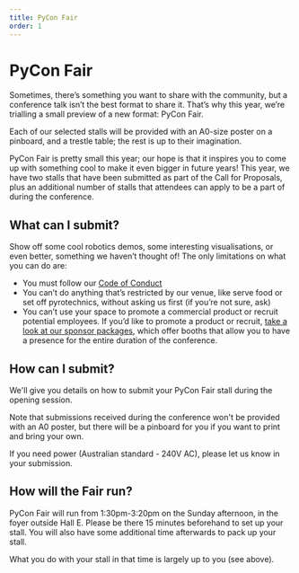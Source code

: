 ```yaml
---
title: PyCon Fair
order: 1
---
```


# PyCon Fair

Sometimes, there’s something you want to share with the community, but a conference talk isn’t the best format to share it. That’s why this year, we’re trialling a small preview of a new format: PyCon Fair.

Each of our selected stalls will be provided with an A0-size poster on a pinboard, and a trestle table; the rest is up to their imagination.

PyCon Fair is pretty small this year; our hope is that it inspires you to come up with something cool to make it even bigger in future years! This year, we have two stalls that have been submitted as part of the Call for Proposals, plus an additional number of stalls that attendees can apply to be a part of during the conference.

## What can I submit?

Show off some cool robotics demos, some interesting visualisations, or even better, something we haven’t thought of! The only limitations on what you can do are:

- You must follow our [Code of Conduct](/conduct)
- You can’t do anything that’s restricted by our venue, like serve food or set off pyrotechnics, without asking us first (if you’re not sure, ask)
- You can’t use your space to promote a commercial product or recruit potential employees. If you’d like to promote a product or recruit, [take a look at our sponsor packages](/sponsor), which offer booths that allow you to have a presence for the entire duration of the conference.

## How can I submit?

We'll give you details on how to submit your PyCon Fair stall during the opening session.

Note that submissions received during the conference won't be provided with an A0 poster, but there will be a pinboard for you if you want to print and bring your own.

If you need power (Australian standard - 240V AC), please let us know in your submission.

## How will the Fair run?

PyCon Fair will run from 1:30pm-3:20pm on the Sunday afternoon, in the foyer outside Hall E. Please be there 15 minutes beforehand to set up your stall. You will also have some additional time afterwards to pack up your stall.

What you do with your stall in that time is largely up to you (see above).
